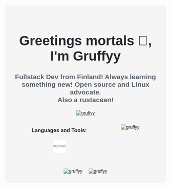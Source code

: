 <div style="background-color: #f5f5f5; padding: 30px; font-family: 'Arial', sans-serif; border-radius: 10px;">
  <div align="center">
    <h1 style="color: #24292e; font-size: 3em; margin-bottom: 0;">Greetings mortals 👋, I'm Gruffyy</h1>
    <h3 style="color: #586069; font-size: 1.5em;">Fullstack Dev from Finland! Always learning something new! Open source and Linux advocate. <br> Also a rustacean!</h3>  
  </div>

  <p align="center" id="quote"></p>

  <p align="center">
    <a href="https://github.com/ryo-ma/github-profile-trophy"><img src="https://github-profile-trophy.vercel.app/?username=gruffyy&theme=onedark" alt="gruffyy" /></a>
  </p>

  <div style="display: flex; justify-content: space-around; margin-bottom: 30px;">
    <div>
      <h3 style="color: #24292e;">Languages and Tools:</h3>
      <p style="display: flex; flex-wrap: wrap; justify-content: center;"> 
          <img src="https://raw.githubusercontent.com/devicons/devicon/master/icons/express/express-original-wordmark.svg" alt="express" width="40" height="40" style="margin: 5px;"/> 
      </p>
    </div>
    <div>
      <p><img align="left" src="https://github-readme-stats.vercel.app/api/top-langs?username=gruffyy&show_icons=true&locale=en&layout=compact&theme=dark" alt="gruffyy" /></p>
    </div>
  </div>

  <div style="display: flex; justify-content: center;">
    <img src="https://github-readme-stats.vercel.app/api?username=gruffyy&show_icons=true&locale=en&theme=dark" alt="gruffyy" style="margin-right: 20px;" />
    <img src="https://github-readme-streak-stats.herokuapp.com/?user=gruffyy&theme=dark" alt="gruffyy" />
  </div>
  
  <script>

  document.addEventListener("DOMContentLoaded", function() {

    const quotes = [
      "The only way to do great work is to love what you do. - Steve Jobs",
      "Strive not to be a success, but rather to be of value. - Albert Einstein",
      "Your time is limited, so don't waste it living someone else's life. - Steve Jobs"
    ];
    const quoteElement = document.getElementById("quote");
    let currentQuoteIndex = 0;

    function displayQuote() {
      quoteElement.textContent = quotes[currentQuoteIndex];
      currentQuoteIndex = (currentQuoteIndex + 1) % quotes.length;
    }

    displayQuote(); 
    setInterval(displayQuote, 5000); 

  });
  </script>

</div>
